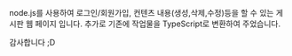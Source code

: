 node.js를 사용하여 로그인/회원가입, 컨텐츠 내용(생성,삭제,수정)등을 할 수 있는 게시판 웹 페이지 입니다.
추가로 기존에 작업물을 TypeScript로 변환하여 주었습니다.

감사합니다 ;D
